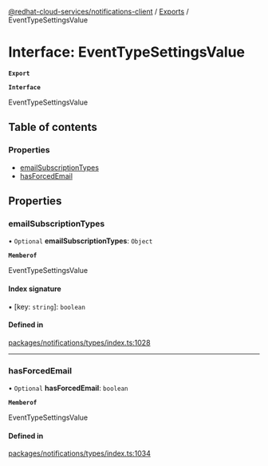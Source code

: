 [@redhat-cloud-services/notifications-client](../README.md) / [Exports](../modules.md) / EventTypeSettingsValue

# Interface: EventTypeSettingsValue

**`Export`**

**`Interface`**

EventTypeSettingsValue

## Table of contents

### Properties

- [emailSubscriptionTypes](EventTypeSettingsValue.md#emailsubscriptiontypes)
- [hasForcedEmail](EventTypeSettingsValue.md#hasforcedemail)

## Properties

### emailSubscriptionTypes

• `Optional` **emailSubscriptionTypes**: `Object`

**`Memberof`**

EventTypeSettingsValue

#### Index signature

▪ [key: `string`]: `boolean`

#### Defined in

[packages/notifications/types/index.ts:1028](https://github.com/mkholjuraev/javascript-clients/blob/master/packages/notifications/types/index.ts#L1028)

___

### hasForcedEmail

• `Optional` **hasForcedEmail**: `boolean`

**`Memberof`**

EventTypeSettingsValue

#### Defined in

[packages/notifications/types/index.ts:1034](https://github.com/mkholjuraev/javascript-clients/blob/master/packages/notifications/types/index.ts#L1034)

